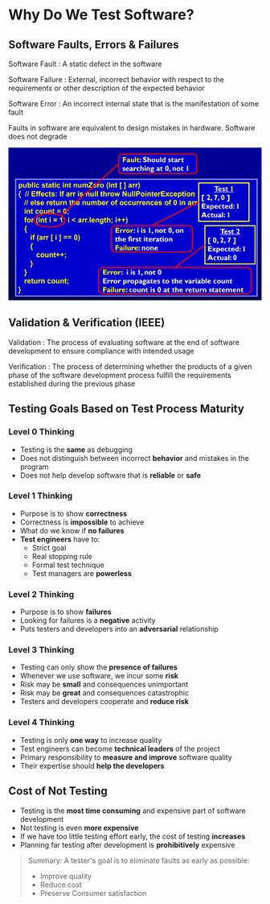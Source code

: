 # Why Do We Test Software?

## Software Faults, Errors & Failures

Software Fault 
: A static defect in the software

Software Failure 
: External, incorrect behavior with respect to the requirements or other description of the expected behavior

Software Error 
: An incorrect internal state that is the manifestation of some fault

Faults in software are equivalent to design mistakes in hardware. Software does not degrade

![Alt text](<../Images/Software testing/fault.png>)

## Validation & Verification (IEEE)

Validation 
: The process of evaluating software at the end
of software development to ensure compliance with
intended usage

Verification 
: The process of determining whether the
products of a given phase of the software development process fulfill the requirements established during the previous phase

## Testing Goals Based on Test Process Maturity

### Level 0 Thinking
- Testing is the **same** as debugging
- Does not distinguish between incorrect **behavior** and mistakes in the program
- Does not help develop software that is **reliable** or **safe**

### Level 1 Thinking
- Purpose is to show **correctness**
- Correctness is **impossible** to achieve
- What do we know if **no failures**
- **Test engineers** have to:
    - Strict goal
    - Real stopping rule
    - Formal test technique
    - Test managers are **powerless**

### Level 2 Thinking
- Purpose is to show **failures**
- Looking for failures is a **negative** activity
- Puts testers and developers into an **adversarial** relationship

### Level 3 Thinking
- Testing can only show the **presence of failures**
- Whenever we use software, we incur some **risk**
- Risk may be **small** and consequences unimportant
- Risk may be **great** and consequences catastrophic
- Testers and developers cooperate and **reduce risk**

### Level 4 Thinking
- Testing is only **one way** to increase quality
- Test engineers can become **technical leaders** of the project
- Primary responsibility to **measure and improve** software quality
- Their expertise should **help the developers**

## Cost of Not Testing
- Testing is the **most time consuming** and expensive part of software development
- Not testing is even **more expensive**
- If we have too little testing effort early, the cost of testing **increases**
- Planning far testing after development is **prohibitively** expensive

>Summary:
>A tester's goal is to eliminate faults as early as possible:
>- Improve quality
>- Reduce cost
>- Preserve Consumer satisfaction